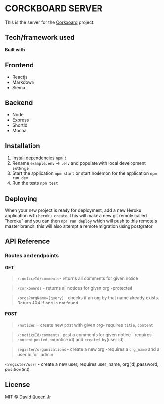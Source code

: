 # CORCKBOARD SERVER
This is the server for the [Corkboard](https://github.com/dcoollx/Corkboard-client) project.

## Tech/framework used

<b>Built with</b>
## Frontend
 - Reactjs
 - Markdown
 - Siema
## Backend
 - Node
 - Express
 - ShortId
 - Mocha
 

## Installation 
1. Install dependencies `npm i`
2. Rename `example.env` -> `.env` and populate with local development settings
3. Start the application `npm start` or start nodemon for the application `npm run dev`
4. Run the tests `npm test`

## Deploying

When your new project is ready for deployment, add a new Heroku application with `heroku create`. This will make a new git remote called "heroku" and you can then `npm run deploy` which will push to this remote's master branch.
this will also attempt a remote migration using postgrator

## API Reference

### Routes and endpoints

#### GET

>`/:noticeId/comments`- returns all comments for given notice

>`/corkboards` - returns all notices for given org -protected

> `/orgs?orgName=[query]` - checks if an org by that name already exists. Return 404 if one is not found

#### POST

>`/notices` = create new post with given org- requires `title`, `content`

>`/:noticeId/comments`- post a comments for given notice - requires `content` `posted_on`(notice id) and 
`created_by`(user id)

>`register/organizations` - create a new org -requires a `org_name` and a user id for `admin

<`register/user` - create a new user, requires user_name, org(id),password, position(int) 



## License

MIT © [David Queen Jr](https://github.com/dcoollx)
